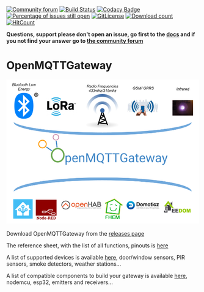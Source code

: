 [![Community forum](https://img.shields.io/badge/community-forum-brightgreen.svg)](https://community.openmqttgateway.com)
[![Build Status](https://github.com/1technophile/OpenMQTTGateway/workflows/Build/badge.svg?branch=master)](https://github.com/1technophile/OpenMQTTGateway/actions)
[![Codacy Badge](https://api.codacy.com/project/badge/Grade/943c9b639b68441dae8e29ee39977ab2)](https://www.codacy.com/app/1technophile/OpenMQTTGateway?utm_source=github.com&utm_medium=referral&utm_content=1technophile/OpenMQTTGateway&utm_campaign=badger)
[![Percentage of issues still open](http://isitmaintained.com/badge/open/1technophile/openmqttgateway.svg)](http://isitmaintained.com/project/1technophile/openmqttgateway "Percentage of issues still open")
[![GitLicense](https://gitlicense.com/badge/1technophile/OpenMQTTGateway)](https://gitlicense.com/license/1technophile/OpenMQTTGateway)
[![Download count](https://img.shields.io/github/downloads/1technophile/OpenMQTTGateway/total.svg)](https://github.com/1technophile/OpenMQTTGateway/releases)
[![HitCount](http://hits.dwyl.io/1technophile/https://githubcom/1technophile/OpenMQTTGateway.svg)](http://hits.dwyl.io/1technophile/https://githubcom/1technophile/OpenMQTTGateway)

**Questions, support please don't open an issue, go first to the [docs](https://docs.openmqttgateway.com) and if you not find your answer go to [the community forum](https://community.openmqttgateway.com)**

# OpenMQTTGateway
[![](https://github.com/1technophile/OpenMQTTGateway/blob/development/docs/img/OpenMQTTGateway.png)](https://community.openmqttgateway.com)

Download OpenMQTTGateway from the [releases page](https://github.com/1technophile/OpenMQTTGateway/releases)

The reference sheet, with the list of all functions, pinouts is [here](https://docs.google.com/spreadsheets/d/1_5fQjAixzRtepkykmL-3uN3G5bLfQ0zMajM9OBZ1bx0/edit#gid=0)

A list of supported devices is available [here](https://docs.google.com/spreadsheets/d/1_5fQjAixzRtepkykmL-3uN3G5bLfQ0zMajM9OBZ1bx0/edit#gid=2126158079), door/window sensors, PIR sensors, smoke detectors, weather stations...

A list of compatible components to build your gateway is available [here](https://docs.google.com/spreadsheets/d/1_5fQjAixzRtepkykmL-3uN3G5bLfQ0zMajM9OBZ1bx0/edit#gid=1323184277), nodemcu, esp32, emitters and receivers...

